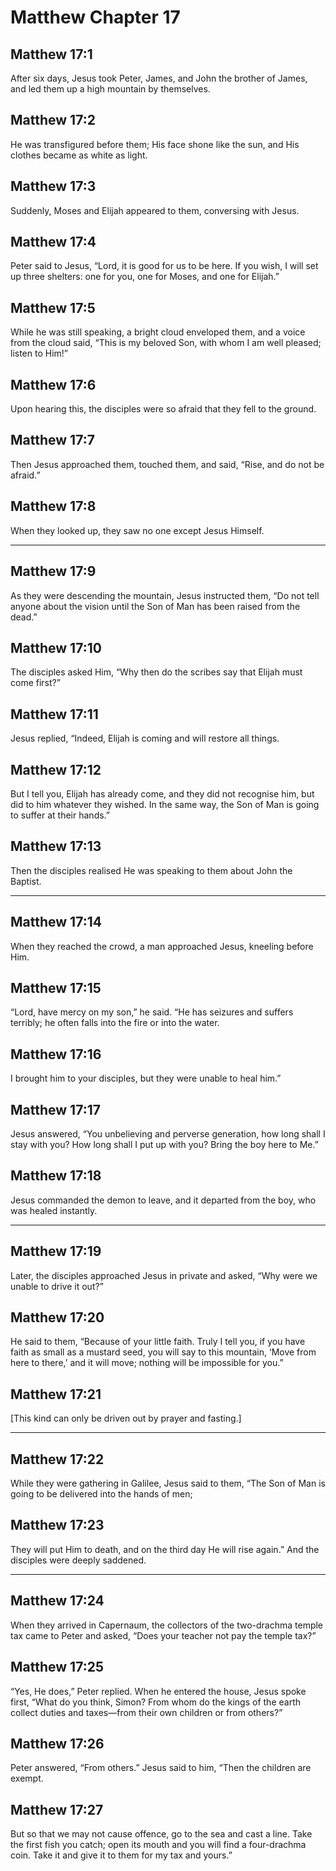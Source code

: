 # Matthew Chapter 17

## Matthew 17:1

After six days, Jesus took Peter, James, and John the brother of James, and led them up a high mountain by themselves.

## Matthew 17:2

He was transfigured before them; His face shone like the sun, and His clothes became as white as light.

## Matthew 17:3

Suddenly, Moses and Elijah appeared to them, conversing with Jesus.

## Matthew 17:4

Peter said to Jesus, “Lord, it is good for us to be here. If you wish, I will set up three shelters: one for you, one for Moses, and one for Elijah.”

## Matthew 17:5

While he was still speaking, a bright cloud enveloped them, and a voice from the cloud said, “This is my beloved Son, with whom I am well pleased; listen to Him!”

## Matthew 17:6

Upon hearing this, the disciples were so afraid that they fell to the ground.

## Matthew 17:7

Then Jesus approached them, touched them, and said, “Rise, and do not be afraid.”

## Matthew 17:8

When they looked up, they saw no one except Jesus Himself.

---

## Matthew 17:9

As they were descending the mountain, Jesus instructed them, “Do not tell anyone about the vision until the Son of Man has been raised from the dead.”

## Matthew 17:10

The disciples asked Him, “Why then do the scribes say that Elijah must come first?”

## Matthew 17:11

Jesus replied, “Indeed, Elijah is coming and will restore all things.

## Matthew 17:12

But I tell you, Elijah has already come, and they did not recognise him, but did to him whatever they wished. In the same way, the Son of Man is going to suffer at their hands.”

## Matthew 17:13

Then the disciples realised He was speaking to them about John the Baptist.

---

## Matthew 17:14

When they reached the crowd, a man approached Jesus, kneeling before Him.

## Matthew 17:15

“Lord, have mercy on my son,” he said. “He has seizures and suffers terribly; he often falls into the fire or into the water.

## Matthew 17:16

I brought him to your disciples, but they were unable to heal him.”

## Matthew 17:17

Jesus answered, “You unbelieving and perverse generation, how long shall I stay with you? How long shall I put up with you? Bring the boy here to Me.”

## Matthew 17:18

Jesus commanded the demon to leave, and it departed from the boy, who was healed instantly.

---

## Matthew 17:19

Later, the disciples approached Jesus in private and asked, “Why were we unable to drive it out?”

## Matthew 17:20

He said to them, “Because of your little faith. Truly I tell you, if you have faith as small as a mustard seed, you will say to this mountain, ‘Move from here to there,’ and it will move; nothing will be impossible for you.”

## Matthew 17:21

[This kind can only be driven out by prayer and fasting.]

---

## Matthew 17:22

While they were gathering in Galilee, Jesus said to them, “The Son of Man is going to be delivered into the hands of men;

## Matthew 17:23

They will put Him to death, and on the third day He will rise again.” And the disciples were deeply saddened.

---

## Matthew 17:24

When they arrived in Capernaum, the collectors of the two-drachma temple tax came to Peter and asked, “Does your teacher not pay the temple tax?”

## Matthew 17:25

“Yes, He does,” Peter replied. When he entered the house, Jesus spoke first, “What do you think, Simon? From whom do the kings of the earth collect duties and taxes—from their own children or from others?”

## Matthew 17:26

Peter answered, “From others.” Jesus said to him, “Then the children are exempt.

## Matthew 17:27

But so that we may not cause offence, go to the sea and cast a line. Take the first fish you catch; open its mouth and you will find a four-drachma coin. Take it and give it to them for my tax and yours.”
